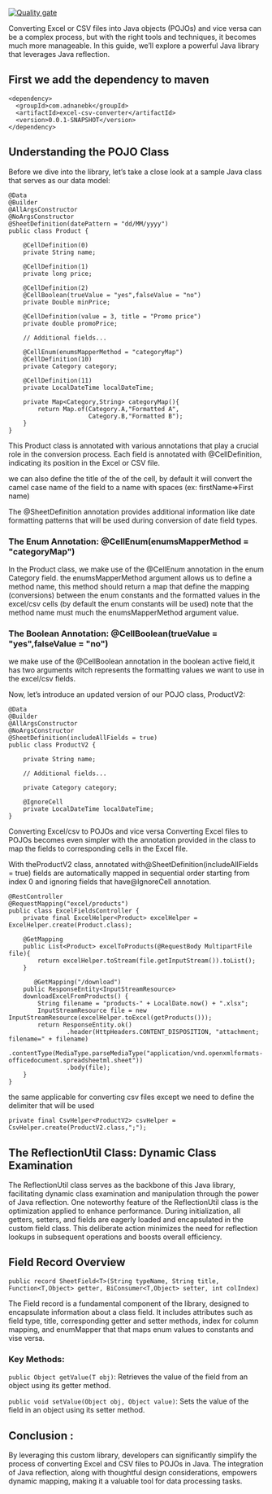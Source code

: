 [![Quality gate](https://sonarcloud.io/api/project_badges/quality_gate?project=adnanebk_excel-pojo-converter)](https://sonarcloud.io/summary/new_code?id=adnanebk_excel-pojo-converter)

Converting Excel or CSV files into Java objects (POJOs) and vice versa can be a complex process, but with the right tools and techniques, it becomes much more manageable. In this guide, we’ll explore a powerful Java library that leverages Java reflection.

## First we add the dependency to maven

```
<dependency>
  <groupId>com.adnanebk</groupId>
  <artifactId>excel-csv-converter</artifactId>
  <version>0.0.1-SNAPSHOT</version>
</dependency>
```
## Understanding the POJO Class

Before we dive into the library, let’s take a close look at a sample Java class that serves as our data model:

```
@Data
@Builder
@AllArgsConstructor
@NoArgsConstructor
@SheetDefinition(datePattern = "dd/MM/yyyy")
public class Product {

    @CellDefinition(0)
    private String name;

    @CellDefinition(1)
    private long price;

    @CellDefinition(2)
    @CellBoolean(trueValue = "yes",falseValue = "no")
    private Double minPrice;

    @CellDefinition(value = 3, title = "Promo price")
    private double promoPrice;

    // Additional fields...

    @CellEnum(enumsMapperMethod = "categoryMap")
    @CellDefinition(10)
    private Category category;

    @CellDefinition(11)
    private LocalDateTime localDateTime;

    private Map<Category,String> categoryMap(){
        return Map.of(Category.A,"Formatted A",
                      Category.B,"Formatted B");
    }
}
```
This Product class is annotated with various annotations that play a crucial role in the conversion process. Each field is annotated with @CellDefinition, indicating its position in the Excel or CSV file.

we can also define the title of the of the cell, by default it will convert the camel case name of the field to a name with spaces (ex: firstName=>First name)

The @SheetDefinition annotation provides additional information like date formatting patterns that will be used during conversion of date field types.

### The Enum Annotation: @CellEnum(enumsMapperMethod = "categoryMap")

In the Product class, we make use of the @CellEnum annotation in the enum Category field. the enumsMapperMethod argument allows us to define a method name, this method should return a map that define the mapping (conversions) between the enum constants and the formatted values in the excel/csv cells (by default the enum constants will be used)
note that the method name must much the enumsMapperMethod argument value.

### The Boolean Annotation: @CellBoolean(trueValue = "yes",falseValue = "no")

we make use of the @CellBoolean annotation in the boolean active field,it has two arguments witch represents the formatting values we want to use in the excel/csv fields.

Now, let’s introduce an updated version of our POJO class, ProductV2:
```
@Data
@Builder
@AllArgsConstructor
@NoArgsConstructor
@SheetDefinition(includeAllFields = true)
public class ProductV2 {

    private String name;

    // Additional fields...

    private Category category;

    @IgnoreCell
    private LocalDateTime localDateTime;
}
```
Converting Excel/csv to POJOs and vice versa
Converting Excel files to POJOs becomes even simpler with the annotation provided in the class to map the fields to corresponding cells in the Excel file.

With theProductV2 class, annotated with@SheetDefinition(includeAllFields = true) fields are automatically mapped in sequential order starting from index 0 and ignoring fields that have@IgnoreCell annotation.

```
@RestController
@RequestMapping("excel/products")
public class ExcelFieldsController {
    private final ExcelHelper<Product> excelHelper = ExcelHelper.create(Product.class);

    @GetMapping
    public List<Product> excelToProducts(@RequestBody MultipartFile file){
        return excelHelper.toStream(file.getInputStream()).toList();
    }

       @GetMapping("/download")
    public ResponseEntity<InputStreamResource>
    downloadExcelFromProducts() {
        String filename = "products-" + LocalDate.now() + ".xlsx";
        InputStreamResource file = new InputStreamResource(excelHelper.toExcel(getProducts()));
        return ResponseEntity.ok()
                .header(HttpHeaders.CONTENT_DISPOSITION, "attachment; filename=" + filename)
                .contentType(MediaType.parseMediaType("application/vnd.openxmlformats-officedocument.spreadsheetml.sheet"))
                .body(file);
    }
}
```
the same applicable for converting csv files except we need to define the delimiter that will be used

    private final CsvHelper<ProductV2> csvHelper = CsvHelper.create(ProductV2.class,";");
## The ReflectionUtil Class: Dynamic Class Examination

The ReflectionUtil class serves as the backbone of this Java library, facilitating dynamic class examination and manipulation through the power of Java reflection.
One noteworthy feature of the ReflectionUtil class is the optimization applied to enhance performance. During initialization, all getters, setters, and fields are eagerly loaded and encapsulated in the custom field class. This deliberate action minimizes the need for reflection lookups in subsequent operations and boosts overall efficiency.

## Field Record Overview
```public record SheetField<T>(String typeName, String title, Function<T,Object> getter, BiConsumer<T,Object> setter, int colIndex)```

The Field record is a fundamental component of the library, designed to encapsulate information about a class field. It includes attributes such as field type, title, corresponding getter and setter methods, index for column mapping, and enumMapper that that maps enum values to constants and vise versa.

### Key Methods:
```public Object getValue(T obj)```: Retrieves the value of the field from an object using its getter method.

```public void setValue(Object obj, Object value)```: Sets the value of the field in an object using its setter method.

## Conclusion :
By leveraging this custom library, developers can significantly simplify the process of converting Excel and CSV files to POJOs in Java. The integration of Java reflection, along with thoughtful design considerations, empowers dynamic mapping, making it a valuable tool for data processing tasks.
